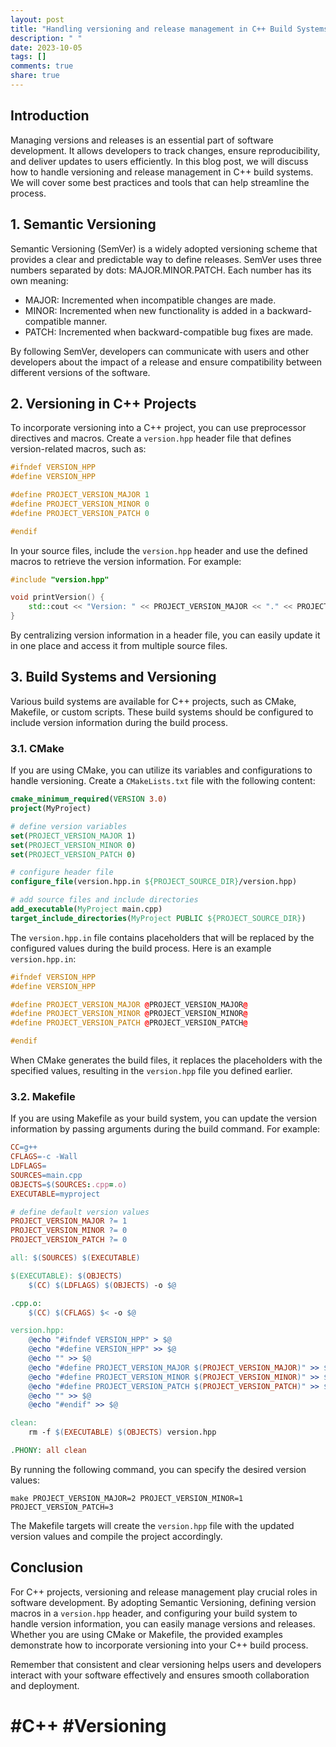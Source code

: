 ```yaml
---
layout: post
title: "Handling versioning and release management in C++ Build Systems"
description: " "
date: 2023-10-05
tags: []
comments: true
share: true
---
```


## Introduction

Managing versions and releases is an essential part of software development. It allows developers to track changes, ensure reproducibility, and deliver updates to users efficiently. In this blog post, we will discuss how to handle versioning and release management in C++ build systems. We will cover some best practices and tools that can help streamline the process.

## 1. Semantic Versioning

Semantic Versioning (SemVer) is a widely adopted versioning scheme that provides a clear and predictable way to define releases. SemVer uses three numbers separated by dots: MAJOR.MINOR.PATCH. Each number has its own meaning:

- MAJOR: Incremented when incompatible changes are made.
- MINOR: Incremented when new functionality is added in a backward-compatible manner.
- PATCH: Incremented when backward-compatible bug fixes are made.

By following SemVer, developers can communicate with users and other developers about the impact of a release and ensure compatibility between different versions of the software.

## 2. Versioning in C++ Projects

To incorporate versioning into a C++ project, you can use preprocessor directives and macros. Create a `version.hpp` header file that defines version-related macros, such as:

```cpp
#ifndef VERSION_HPP
#define VERSION_HPP

#define PROJECT_VERSION_MAJOR 1
#define PROJECT_VERSION_MINOR 0
#define PROJECT_VERSION_PATCH 0

#endif
```

In your source files, include the `version.hpp` header and use the defined macros to retrieve the version information. For example:

```cpp
#include "version.hpp"

void printVersion() {
    std::cout << "Version: " << PROJECT_VERSION_MAJOR << "." << PROJECT_VERSION_MINOR << "." << PROJECT_VERSION_PATCH << std::endl;
}
```

By centralizing version information in a header file, you can easily update it in one place and access it from multiple source files.

## 3. Build Systems and Versioning

Various build systems are available for C++ projects, such as CMake, Makefile, or custom scripts. These build systems should be configured to include version information during the build process.

### 3.1. CMake

If you are using CMake, you can utilize its variables and configurations to handle versioning. Create a `CMakeLists.txt` file with the following content:

```cmake
cmake_minimum_required(VERSION 3.0)
project(MyProject)

# define version variables
set(PROJECT_VERSION_MAJOR 1)
set(PROJECT_VERSION_MINOR 0)
set(PROJECT_VERSION_PATCH 0)

# configure header file
configure_file(version.hpp.in ${PROJECT_SOURCE_DIR}/version.hpp)

# add source files and include directories
add_executable(MyProject main.cpp)
target_include_directories(MyProject PUBLIC ${PROJECT_SOURCE_DIR})
```

The `version.hpp.in` file contains placeholders that will be replaced by the configured values during the build process. Here is an example `version.hpp.in`:

```cpp
#ifndef VERSION_HPP
#define VERSION_HPP

#define PROJECT_VERSION_MAJOR @PROJECT_VERSION_MAJOR@
#define PROJECT_VERSION_MINOR @PROJECT_VERSION_MINOR@
#define PROJECT_VERSION_PATCH @PROJECT_VERSION_PATCH@

#endif
```

When CMake generates the build files, it replaces the placeholders with the specified values, resulting in the `version.hpp` file you defined earlier.

### 3.2. Makefile

If you are using Makefile as your build system, you can update the version information by passing arguments during the build command. For example:

```makefile
CC=g++
CFLAGS=-c -Wall
LDFLAGS=
SOURCES=main.cpp
OBJECTS=$(SOURCES:.cpp=.o)
EXECUTABLE=myproject

# define default version values
PROJECT_VERSION_MAJOR ?= 1
PROJECT_VERSION_MINOR ?= 0
PROJECT_VERSION_PATCH ?= 0

all: $(SOURCES) $(EXECUTABLE)

$(EXECUTABLE): $(OBJECTS)
	$(CC) $(LDFLAGS) $(OBJECTS) -o $@

.cpp.o:
	$(CC) $(CFLAGS) $< -o $@

version.hpp:
	@echo "#ifndef VERSION_HPP" > $@
	@echo "#define VERSION_HPP" >> $@
	@echo "" >> $@
	@echo "#define PROJECT_VERSION_MAJOR $(PROJECT_VERSION_MAJOR)" >> $@
	@echo "#define PROJECT_VERSION_MINOR $(PROJECT_VERSION_MINOR)" >> $@
	@echo "#define PROJECT_VERSION_PATCH $(PROJECT_VERSION_PATCH)" >> $@
	@echo "" >> $@
	@echo "#endif" >> $@

clean:
	rm -f $(EXECUTABLE) $(OBJECTS) version.hpp

.PHONY: all clean
```

By running the following command, you can specify the desired version values:

```
make PROJECT_VERSION_MAJOR=2 PROJECT_VERSION_MINOR=1 PROJECT_VERSION_PATCH=3
```

The Makefile targets will create the `version.hpp` file with the updated version values and compile the project accordingly.

## Conclusion

For C++ projects, versioning and release management play crucial roles in software development. By adopting Semantic Versioning, defining version macros in a `version.hpp` header, and configuring your build system to handle version information, you can easily manage versions and releases. Whether you are using CMake or Makefile, the provided examples demonstrate how to incorporate versioning into your C++ build process.

Remember that consistent and clear versioning helps users and developers interact with your software effectively and ensures smooth collaboration and deployment.

# #C++ #Versioning